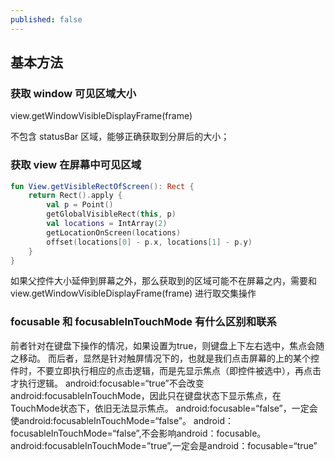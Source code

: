 ```yaml
---
published: false
---
```


## 基本方法
### 获取 window 可见区域大小

view.getWindowVisibleDisplayFrame(frame)

不包含 statusBar 区域，能够正确获取到分屏后的大小；

### 获取 view 在屏幕中可见区域

```kotlin
fun View.getVisibleRectOfScreen(): Rect {
    return Rect().apply {
        val p = Point()
        getGlobalVisibleRect(this, p)
        val locations = IntArray(2)
        getLocationOnScreen(locations)
        offset(locations[0] - p.x, locations[1] - p.y)
    }
}
```

如果父控件大小延伸到屏幕之外，那么获取到的区域可能不在屏幕之内，需要和 view.getWindowVisibleDisplayFrame(frame) 进行取交集操作

### focusable 和 focusableInTouchMode 有什么区别和联系
前者针对在键盘下操作的情况，如果设置为true，则键盘上下左右选中，焦点会随之移动。
而后者，显然是针对触屏情况下的，也就是我们点击屏幕的上的某个控件时，不要立即执行相应的点击逻辑，而是先显示焦点（即控件被选中），再点击才执行逻辑。
android:focusable=“true”不会改变android:focusableInTouchMode，因此只在键盘状态下显示焦点，在TouchMode状态下，依旧无法显示焦点。
android:focusable=“false”，一定会使android:focusableInTouchMode=“false”。
android：focusableInTouchMode=“false”,不会影响android：focusable。
android:focusableInTouchMode=”true”,一定会是android：focusable=“true”